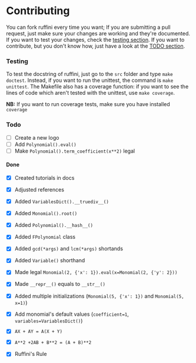 # Contributing

You can fork ruffini every time you want; If you are submitting a pull request, just make sure your changes are working and they're documented.
If you want to test your changes, check the [testing section](#testing).
If you want to contribute, but you don't know how, just have a look at the [TODO section](#TODO).

### Testing

To test the docstring of ruffini, just go to the `src` folder and type `make doctest`.
Instead, if you want to run the unittest, the command is `make unittest`.
The Makefile also has a coverage function: if you want to see the lines of code which aren't tested with the unittest, use `make coverage`.

**NB:** If you want to run coverage tests, make sure you have installed `coverage`

### Todo

- [ ] Create a new logo
- [ ] Add `Polynomial().eval()`
- [ ] Make `Polynomial().term_coefficient(x**2)` legal

#### Done

- [X] Created tutorials in docs
- [X] Adjusted references

- [X] Added `VariablesDict().__truediv__()`
- [X] Added `Monomial().root()`
- [X] Added `Polynomial().__hash__()`
- [X] Added `FPolynomial` class

- [X] Added `gcd(*args)` and `lcm(*args)` shortands
- [X] Added `Variable()` shorthand

- [X] Made legal `Monomial(2, {'x': 1}).eval(x=Monomial(2, {'y': 2}))`
- [X] Made `__repr__()` equals to `__str__()`

- [X] Added multiple initializations (`Monomial(5, {'x': 1})` and `Monomial(5, x=1)`)
- [X] Add monomial's default values (`coefficient=1`, `variables=VariablesDict()`)

- [X] `AX + AY = A(X + Y)`
- [X] `A**2 +2AB + B**2 = (A + B)**2`
- [X] Ruffini's Rule
